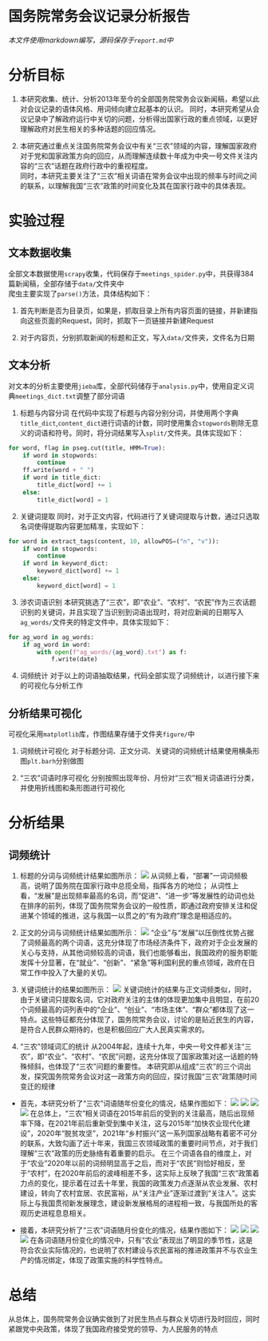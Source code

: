 # 国务院常务会议记录分析报告

*本文件使用markdown编写，源码保存于`report.md`中*

# 分析目标
1. 本研究收集、统计、分析2013年至今的全部国务院常务会议新闻稿，希望以此对会议记录的语体风格、用词倾向建立起基本的认识。
同时，本研究希望从会议记录中了解政府运行中关切的问题，分析得出国家行政的重点领域，以更好理解政府对民生相关的多种话题的回应情况。

2. 本研究通过重点关注国务院常务会议中有关“三农”领域的内容，理解国家政府对于党和国家政策方向的回应，从而理解连续数十年成为中央一号文件关注内容的“三农”话题在政府行政中的重视程度。  
同时，本研究主要关注了“三农”相关词语在常务会议中出现的频率与时间之间的联系，以理解我国“三农”政策的时间变化及其在国家行政中的具体表现。
# 实验过程
## 文本数据收集
全部文本数据使用`scrapy`收集，代码保存于`meetings_spider.py`中，共获得384篇新闻稿，全部存储于`data/`文件夹中  
爬虫主要实现了`parse()`方法，具体结构如下：
1. 首先判断是否为目录页，如果是，抓取目录上所有内容页面的链接，并新建指向这些页面的Request，同时，抓取下一页链接并新建Request

2. 对于内容页，分别抓取新闻的标题和正文，写入`data/`文件夹，文件名为日期
## 文本分析
对文本的分析主要使用`jieba`库，全部代码储存于`analysis.py`中，使用自定义词典`meetings_dict.txt`调整了部分词语
1. 标题与内容分词
在代码中实现了标题与内容分别分词，并使用两个字典`title_dict`,`content_dict`进行词语的计数，同时使用集合`stopwords`剔除无意义的词语和符号。同时，将分词结果写入`split/`文件夹。具体实现如下：
```python
for word, flag in pseg.cut(title, HMM=True):
	if word in stopwords:
		continue
	ff.write(word + " ")
	if word in title_dict:
		title_dict[word] += 1
	else:
		title_dict[word] = 1
```
2. 关键词提取
同时，对于正文内容，代码进行了关键词提取与计数，通过只选取名词使得提取内容更加精准，实现如下：
```python
for word in extract_tags(content, 10, allowPOS=("n", "v")):
	if word in stopwords:
		continue
	if word in keyword_dict:
		keyword_dict[word] += 1
	else:
		keyword_dict[word] = 1
```
3. 涉农词语识别
本研究挑选了“三农”，即“农业”、“农村”、“农民”作为三农话题识别的关键词，并且实现了当识别到词语出现时，将对应新闻的日期写入`ag_words/`文件夹的特定文件中，具体实现如下：
```python
for ag_word in ag_words:
	if ag_word in word:
		with open(f"ag_words/{ag_word}.txt") as f:
		    f.write(date)
```
4. 词频统计
对于以上的词语抽取结果，代码全部实现了词频统计，以进行接下来的可视化与分析工作
## 分析结果可视化
可视化采用`matplotlib`库，作图结果存储于文件夹`figure/`中

1. 词频统计可视化
对于标题分词、正文分词、关键词的词频统计结果使用横条形图`plt.barh`分别做图

1. “三农”词语时序可视化
分别按照出现年份、月份对“三农”相关词语进行分类，并使用折线图和条形图进行可视化
# 分析结果
## 词频统计
1. 标题的分词与词频统计结果如图所示：
![](figures/title.png)
从词频上看，“部署”一词词频极高，说明了国务院在国家行政中总揽全局，指挥各方的地位；
从词性上看，“发展”是出现频率最高的名词，而“促进”、“进一步”等发展性的动词也处在排序的前列，体现了国务院常务会议的一般性质，即通过政府安排关注和促进某个领域的推进，这与我国一以贯之的“有为政府”理念是相适应的。

1. 正文的分词与词频统计结果如图所示：
![](figures/content.png)
“企业”与“发展”以压倒性优势占据了词频最高的两个词语，这充分体现了市场经济条件下，政府对于企业发展的关心与支持，从其他词频较高的词语，我们也能够看出，我国政府的服务职能发挥十分显著，在“就业”、“创新”、“紧急”等利国利民的重点领域，政府在日常工作中投入了大量的关切。

1. 关键词统计的结果如图所示：
![](figures/keyword.png)
关键词统计的结果与正文词频类似，同时，由于关键词只提取名词，它对政府关注的主体的体现更加集中且明显，在前20个词频最高的词列表中的“企业”、“创业”、“市场主体”、“群众”都体现了这一特点。这些特征都充分体现了，国务院常务会议，讨论的是贴近民生的内容，是符合人民群众期待的，也是积极回应广大人民真实需求的。

1. “三农”领域词汇的统计
从2004年起，连续十九年，中央一号文件都关注“三农”，即“农业”、“农村”、“农民”问题，这充分体现了国家政策对这一话题的特殊倾斜，也体现了“三农”问题的重要性。
本研究即从组成“三农”的三个词出发，探究国务院常务会议对这一政策方向的回应，探讨我国“三农”政策随时间变迁的规律

- 首先，本研究分析了“三农”词语随年份变化的情况，结果作图如下：
![](figures/农业年份.png)
![](figures/农村年份.png)
![](figures/农民年份.png)
![](figures/三农年份.png)
在总体上，“三农”相关词语在2015年前后的受到的关注最高，随后出现频率下降，在2021年前后重新受到集中关注，这与2015年“加快农业现代化建设”，2020年“脱贫攻坚”，2021年“乡村振兴”这一系列国家战略有着密不可分的联系，大致勾画了近十年来，我国三农领域政策的重要时间节点，对于我们理解“三农”政策的历史脉络有着重要的启示。
在三个词语各自的维度上，对于“农业”2020年以前的词频明显高于之后，而对于“农民”则恰好相反，至于“农村”，在2020年前后的波峰相差不多，这实际上反映了我国“三农”政策着力点的变化，提示着在过去十年里，我国的政策发力点逐渐从农业发展、农村建设，转向了农村宜居、农民富裕，从“关注产业”逐渐过渡到“关注人”。这实际上与我国贯彻新发展理念，建设新发展格局的进程相一致，与我国所处的客观历史进程息息相关。

- 接着，本研究分析了“三农”词语随月份变化的情况，结果作图如下：
![](figures/农业月份.png)
![](figures/农村月份.png)
![](figures/农民月份.png)
![](figures/三农月份.png)
在各词语随月份变化的情况中，只有“农业”表现出了明显的季节性，这是符合农业实际情况的，也说明了农村建设与农民富裕的推进政策并不与农业生产的情况绑定，体现了政策实施的科学性特点。
# 总结
从总体上，国务院常务会议确实做到了对民生热点与群众关切进行及时回应，同时紧跟党中央政策，体现了我国政府接受党的领导、为人民服务的特点